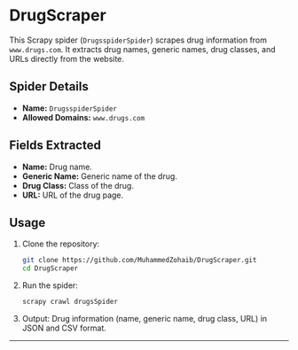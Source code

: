 # DrugScraper

This Scrapy spider (`DrugsspiderSpider`) scrapes drug information from `www.drugs.com`. It extracts drug names, generic names, drug classes, and URLs directly from the website.

## Spider Details

- **Name:** `DrugsspiderSpider`
- **Allowed Domains:** `www.drugs.com`

## Fields Extracted

- **Name:** Drug name.
- **Generic Name:** Generic name of the drug.
- **Drug Class:** Class of the drug.
- **URL:** URL of the drug page.

## Usage

1. Clone the repository:

   ```bash
   git clone https://github.com/MuhammedZohaib/DrugScraper.git
   cd DrugScraper
   ```

2. Run the spider:

   ```bash
   scrapy crawl drugsSpider
   ```

3. Output: Drug information (name, generic name, drug class, URL) in JSON and CSV format.

---
